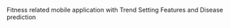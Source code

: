 Fitness related mobile application with Trend Setting Features and Disease prediction

[//]: # (This is the clone of most popular Fitness based app using Firebase.)
